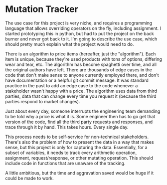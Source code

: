 # Mutation Tracker

The use case for this project is very niche, and requires a
programming language that allows overriding operators on the fly,
including assignment. I started prototyping this in python, but had to
put the project on the back burner and never got back to it. I'm going
to describe the use case, which should pretty much explain what the
project would need to do.

There is an algorithm to price items (hereafter, just the
"algorithm"). Each item is unique, because they're used products with
tons of options, differing wear and tear, etc. The algorithm has
become spaghetti over time, and all the original authors have left.
There are thousands of edge cases in the code that don't make sense to
anyone currently employed there, and don't have documentation or a
helpful git commit message. It was standard practice in the past to
add an edge case to the code whenever a stakeholder wasn't happy with
a price. The algorithm uses data from third parties, data that can
change every time you request it (because the third parties respond to
market changes).

Just about every day, someone interrupts the engineering team
demanding to be told why a price is what it is. Some engineer then has
to go get that version of the code, find all the third party requests
and responses, and trace through it by hand. This takes hours. Every
single day.

This process needs to be self-service for non-technical stakeholders.
There's also the problem of how to present the data in a way that
makes sense, but this project is only for capturing the data.
Essentially, for a subset of variables, it needs to track every
arithmetic operation, assignment, request/response, or other mutating
operation. This should include code in functions that are unaware of
the tracking.

A little ambitious, but the time and aggravation saved would be huge
if it could be made to work.
